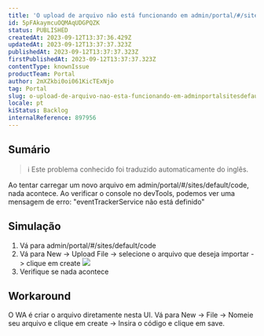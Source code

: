 ```yaml
---
title: 'O upload de arquivo não está funcionando em admin/portal/#/sites/default/code'
id: 5pFAkaymcuOQMAqUDGPQZK
status: PUBLISHED
createdAt: 2023-09-12T13:37:36.429Z
updatedAt: 2023-09-12T13:37:37.323Z
publishedAt: 2023-09-12T13:37:37.323Z
firstPublishedAt: 2023-09-12T13:37:37.323Z
contentType: knownIssue
productTeam: Portal
author: 2mXZkbi0oi061KicTExNjo
tag: Portal
slug: o-upload-de-arquivo-nao-esta-funcionando-em-adminportalsitesdefaultcode
locale: pt
kiStatus: Backlog
internalReference: 897956
---
```


## Sumário

>ℹ️ Este problema conhecido foi traduzido automaticamente do inglês.


Ao tentar carregar um novo arquivo em admin/portal/#/sites/default/code, nada acontece. Ao verificar o console no devTools, podemos ver uma mensagem de erro:
"eventTrackerService não está definido"

## Simulação



1. Vá para admin/portal/#/sites/default/code
2. Vá para New -> Upload File -> selecione o arquivo que deseja importar -> clique em create
 ![](https://vtexhelp.zendesk.com/attachments/token/4uSgPeUxG9xAOkTq1HUs8khX6/?name=image.png)
3. Verifique se nada acontece

## Workaround


O WA é criar o arquivo diretamente nesta UI.
Vá para New -> File -> Nomeie seu arquivo e clique em create -> Insira o código e clique em save.





